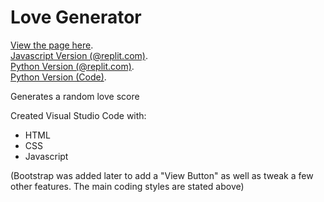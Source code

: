 # Love Generator

[View the page here](https://shadowecco.github.io/portfolio/love-generator-web/).<br />
[Javascript Version (@replit.com)](https://replit.com/@HelenYates/Love-Generator).<br />
[Python Version (@replit.com)](https://replit.com/@HelenYates/5-Love-Generator).<br />
[Python Version (Code)](https://github.com/shadowecco/tech-projects/tree/main/python-projects/love-generator).

Generates a random love score

Created  Visual Studio Code with:

- HTML
- CSS
- Javascript

(Bootstrap was added later to add a "View Button" as well as tweak a few other features. The main coding styles are stated above)
